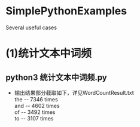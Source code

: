 # SimplePythonExamples
Several useful cases

# (1)统计文本中词频
## python3 统计文本中词频.py
  * 输出结果部分截取如下，详见WordCountResult.txt  
  the -- 7346 times  
  and -- 4602 times  
  of -- 3492 times  
  to -- 3107 times  
  
